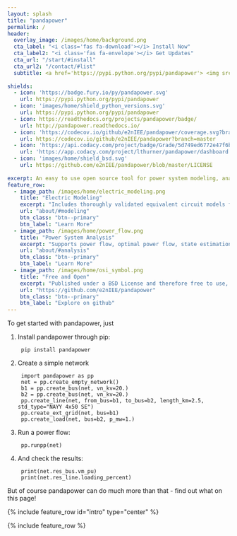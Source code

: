 ```yaml
---
layout: splash
title: "pandapower"
permalink: /
header:
  overlay_image: /images/home/background.png
  cta_label: "<i class='fas fa-download'></i> Install Now"
  cta_label2: "<i class='fas fa-envelope'></i> Get Updates"
  cta_url: "/start/#install"
  cta_url2: "/contact/#list"
  subtitle: <a href='https://pypi.python.org/pypi/pandapower'> <img src='{{"/images/home/shield_python_versions.svg" | relative_url}}'></a>
  
shields:
  - icon: 'https://badge.fury.io/py/pandapower.svg'
    url: https://pypi.python.org/pypi/pandapower
  - icon: 'images/home/shield_python_versions.svg'
    url: https://pypi.python.org/pypi/pandapower
  - icon: https://readthedocs.org/projects/pandapower/badge/
    url: http://pandapower.readthedocs.io/
  - icon: 'https://codecov.io/github/e2nIEE/pandapower/coverage.svg?branch=develop'
    url: https://codecov.io/github/e2nIEE/pandapower?branch=master
  - icon: 'https://api.codacy.com/project/badge/Grade/5d749ed6772e47f6b84fb9afb83903d3'
    url: 'https://app.codacy.com/project/lthurner/pandapower/dashboard'
  - icon: 'images/home/shield_bsd.svg'
    url: https://github.com/e2nIEE/pandapower/blob/master/LICENSE
    
excerpt: An easy to use open source tool for power system modeling, analysis and optimization with a high degree of automation.
feature_row:
  - image_path: /images/home/electric_modeling.png
    title: "Electric Modeling"
    excerpt: "Includes thoroughly validated equivalent circuit models for lines, transformers, switches and more."
    url: "about/#modeling"
    btn_class: "btn--primary"
    btn_label: "Learn More"
  - image_path: /images/home/power_flow.png
    title: "Power System Analysis"
    excerpt: "Supports power flow, optimal power flow, state estimation, short-circuit calculation and topological graph searches."
    url: "about/#analysis"
    btn_class: "btn--primary"
    btn_label: "Learn More"
  - image_path: /images/home/osi_symbol.png
    title: "Free and Open"
    excerpt: "Published under a BSD License and therefore free to use, modify and share however you want."
    url: "https://github.com/e2nIEE/pandapower"
    btn_class: "btn--primary"
    btn_label: "Explore on github"
---
```


To get started with pandapower, just

1. Install pandapower through pip:

        pip install pandapower

2. Create a simple network

        import pandapower as pp
        net = pp.create_empty_network() 
        b1 = pp.create_bus(net, vn_kv=20.)
        b2 = pp.create_bus(net, vn_kv=20.)
        pp.create_line(net, from_bus=b1, to_bus=b2, length_km=2.5, std_type="NAYY 4x50 SE")   
        pp.create_ext_grid(net, bus=b1)
        pp.create_load(net, bus=b2, p_mw=1.)
        
3. Run a power flow:

        pp.runpp(net)
        
4. And check the results:

        print(net.res_bus.vm_pu)
        print(net.res_line.loading_percent)

But of course pandapower can do much more than that - find out what on this page!

{% include feature_row id="intro" type="center" %}
    
{% include feature_row %}
